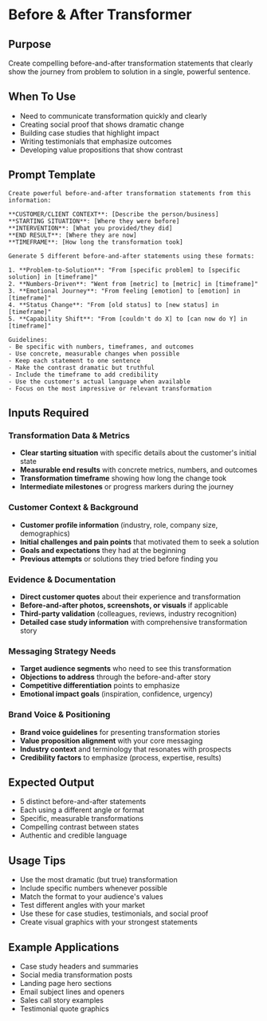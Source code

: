 # Before & After Transformer

## Purpose
Create compelling before-and-after transformation statements that clearly show the journey from problem to solution in a single, powerful sentence.

## When To Use
- Need to communicate transformation quickly and clearly
- Creating social proof that shows dramatic change
- Building case studies that highlight impact
- Writing testimonials that emphasize outcomes
- Developing value propositions that show contrast

## Prompt Template

```
Create powerful before-and-after transformation statements from this information:

**CUSTOMER/CLIENT CONTEXT**: [Describe the person/business]
**STARTING SITUATION**: [Where they were before]
**INTERVENTION**: [What you provided/they did]
**END RESULT**: [Where they are now]
**TIMEFRAME**: [How long the transformation took]

Generate 5 different before-and-after statements using these formats:

1. **Problem-to-Solution**: "From [specific problem] to [specific solution] in [timeframe]"
2. **Numbers-Driven**: "Went from [metric] to [metric] in [timeframe]"
3. **Emotional Journey**: "From feeling [emotion] to [emotion] in [timeframe]"
4. **Status Change**: "From [old status] to [new status] in [timeframe]"
5. **Capability Shift**: "From [couldn't do X] to [can now do Y] in [timeframe]"

Guidelines:
- Be specific with numbers, timeframes, and outcomes
- Use concrete, measurable changes when possible
- Keep each statement to one sentence
- Make the contrast dramatic but truthful
- Include the timeframe to add credibility
- Use the customer's actual language when available
- Focus on the most impressive or relevant transformation
```

## Inputs Required

### Transformation Data & Metrics
- **Clear starting situation** with specific details about the customer's initial state
- **Measurable end results** with concrete metrics, numbers, and outcomes
- **Transformation timeframe** showing how long the change took
- **Intermediate milestones** or progress markers during the journey

### Customer Context & Background
- **Customer profile information** (industry, role, company size, demographics)
- **Initial challenges and pain points** that motivated them to seek a solution
- **Goals and expectations** they had at the beginning
- **Previous attempts** or solutions they tried before finding you

### Evidence & Documentation
- **Direct customer quotes** about their experience and transformation
- **Before-and-after photos, screenshots, or visuals** if applicable
- **Third-party validation** (colleagues, reviews, industry recognition)
- **Detailed case study information** with comprehensive transformation story

### Messaging Strategy Needs
- **Target audience segments** who need to see this transformation
- **Objections to address** through the before-and-after story
- **Competitive differentiation** points to emphasize
- **Emotional impact goals** (inspiration, confidence, urgency)

### Brand Voice & Positioning
- **Brand voice guidelines** for presenting transformation stories
- **Value proposition alignment** with your core messaging
- **Industry context** and terminology that resonates with prospects
- **Credibility factors** to emphasize (process, expertise, results)

## Expected Output
- 5 distinct before-and-after statements
- Each using a different angle or format
- Specific, measurable transformations
- Compelling contrast between states
- Authentic and credible language

## Usage Tips
- Use the most dramatic (but true) transformation
- Include specific numbers whenever possible
- Match the format to your audience's values
- Test different angles with your market
- Use these for case studies, testimonials, and social proof
- Create visual graphics with your strongest statements

## Example Applications
- Case study headers and summaries
- Social media transformation posts
- Landing page hero sections
- Email subject lines and openers
- Sales call story examples
- Testimonial quote graphics